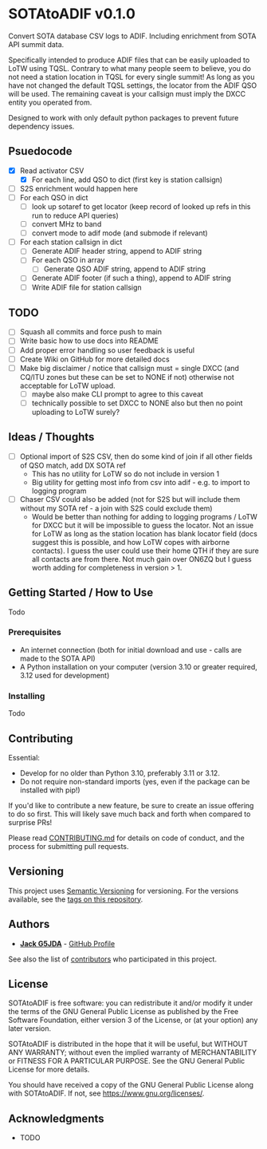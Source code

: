 # SOTAtoADIF v0.1.0

Convert SOTA database CSV logs to ADIF. Including enrichment from SOTA API summit data.

Specifically intended to produce ADIF files that can be easily uploaded to LoTW using TQSL.
Contrary to what many people seem to believe, you do not need a station location in TQSL for every single summit!
As long as you have not changed the default TQSL settings, the locator from the ADIF QSO will be used.
The remaining caveat is your callsign must imply the DXCC entity you operated from.

Designed to work with only default python packages to prevent future dependency issues.

## Psuedocode
- [x] Read activator CSV
  - [x] For each line, add QSO to dict (first key is station callsign)
- [ ] S2S enrichment would happen here
- [ ] For each QSO in dict
  - [ ] look up sotaref to get locator (keep record of looked up refs in this run to reduce API queries)
  - [ ] convert MHz to band
  - [ ] convert mode to adif mode (and submode if relevant)
- [ ] For each station callsign in dict
  - [ ] Generate ADIF header string, append to ADIF string
  - [ ] For each QSO in array
    - [ ] Generate QSO ADIF string, append to ADIF string
  - [ ] Generate ADIF footer (if such a thing), append to ADIF string
  - [ ] Write ADIF file for station callsign

## TODO
- [ ] Squash all commits and force push to main
- [ ] Write basic how to use docs into README
- [ ] Add proper error handling so user feedback is useful
- [ ] Create Wiki on GitHub for more detailed docs
- [ ] Make big disclaimer / notice that callsign must = single DXCC 
(and CQ/ITU zones but these can be set to NONE if not) otherwise not acceptable for LoTW upload.
  - [ ] maybe also make CLI prompt to agree to this caveat
  - [ ] technically possible to set DXCC to NONE also but then no point uploading to LoTW surely?

## Ideas / Thoughts

- [ ] Optional import of S2S CSV, then do some kind of join if all other fields of QSO match, add DX SOTA ref
  - This has no utility for LoTW so do not include in version 1
  - Big utility for getting most info from csv into adif - e.g. to import to logging program
- [ ] Chaser CSV could also be added (not for S2S but will include them without my SOTA ref - a join with S2S could exclude them)
  - Would be better than nothing for adding to logging programs / LoTW for DXCC but it will be impossible to guess the locator.
  Not an issue for LoTW as long as the station location has blank locator field (docs suggest this is possible, and how 
  LoTW copes with airborne contacts). I guess the user could use their home QTH if they are sure all contacts are from 
  there. Not much gain over ON6ZQ but I guess worth adding for completeness in version > 1.

## Getting Started / How to Use

Todo

### Prerequisites

- An internet connection (both for initial download and use - calls are made to the SOTA API)
- A Python installation on your computer (version 3.10 or greater required, 3.12 used for development)

### Installing

Todo

## Contributing

Essential:
- Develop for no older than Python 3.10, preferably 3.11 or 3.12.
- Do not require non-standard imports (yes, even if the package can be installed with pip!)

If you'd like to contribute a new feature, be sure to create an issue offering to do so first.
This will likely save much back and forth when compared to surprise PRs!

Please read [CONTRIBUTING.md](CONTRIBUTING.md) for details on code
of conduct, and the process for submitting pull requests.

## Versioning

This project uses [Semantic Versioning](http://semver.org/) for versioning. For the versions
available, see the [tags on this
repository](https://github.com/G5JDA/SOTAtoADIF/tags).

## Authors

  - **[Jack G5JDA](https://g5jda.uk)** -
    [GitHub Profile](https://github.com/G5JDA)

See also the list of
[contributors](https://github.com/G5JDA/SOTAtoADIF/graphs/contributors)
who participated in this project.

## License

SOTAtoADIF is free software: you can redistribute it and/or modify it under the terms of the GNU General Public License
as published by the Free Software Foundation, either version 3 of the License, or (at your option) any later version.

SOTAtoADIF is distributed in the hope that it will be useful, but WITHOUT ANY WARRANTY;
without even the implied warranty of MERCHANTABILITY or FITNESS FOR A PARTICULAR PURPOSE.
See the GNU General Public License for more details.

You should have received a copy of the GNU General Public License along with SOTAtoADIF.
If not, see <https://www.gnu.org/licenses/>.

## Acknowledgments

  - TODO
